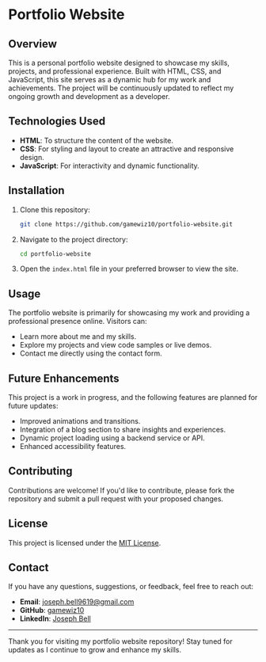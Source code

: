 # Portfolio Website

## Overview
This is a personal portfolio website designed to showcase my skills, projects, and professional experience. Built with HTML, CSS, and JavaScript, this site serves as a dynamic hub for my work and achievements. The project will be continuously updated to reflect my ongoing growth and development as a developer.



## Technologies Used
- **HTML**: To structure the content of the website.
- **CSS**: For styling and layout to create an attractive and responsive design.
- **JavaScript**: For interactivity and dynamic functionality.

## Installation
1. Clone this repository:
   ```bash
   git clone https://github.com/gamewiz10/portfolio-website.git
   ```
2. Navigate to the project directory:
   ```bash
   cd portfolio-website
   ```
3. Open the `index.html` file in your preferred browser to view the site.

## Usage
The portfolio website is primarily for showcasing my work and providing a professional presence online. Visitors can:
- Learn more about me and my skills.
- Explore my projects and view code samples or live demos.
- Contact me directly using the contact form.

## Future Enhancements
This project is a work in progress, and the following features are planned for future updates:
- Improved animations and transitions.
- Integration of a blog section to share insights and experiences.
- Dynamic project loading using a backend service or API.
- Enhanced accessibility features.

## Contributing
Contributions are welcome! If you'd like to contribute, please fork the repository and submit a pull request with your proposed changes.

## License
This project is licensed under the [MIT License](LICENSE).

## Contact
If you have any questions, suggestions, or feedback, feel free to reach out:
- **Email**: joseph.bell9619@gmail.com
- **GitHub**: [gamewiz10](https://github.com/gamewiz10)
- **LinkedIn**: [Joseph Bell](https://www.linkedin.com/in/joseph-bell-129319223/)

---

Thank you for visiting my portfolio website repository! Stay tuned for updates as I continue to grow and enhance my skills.

